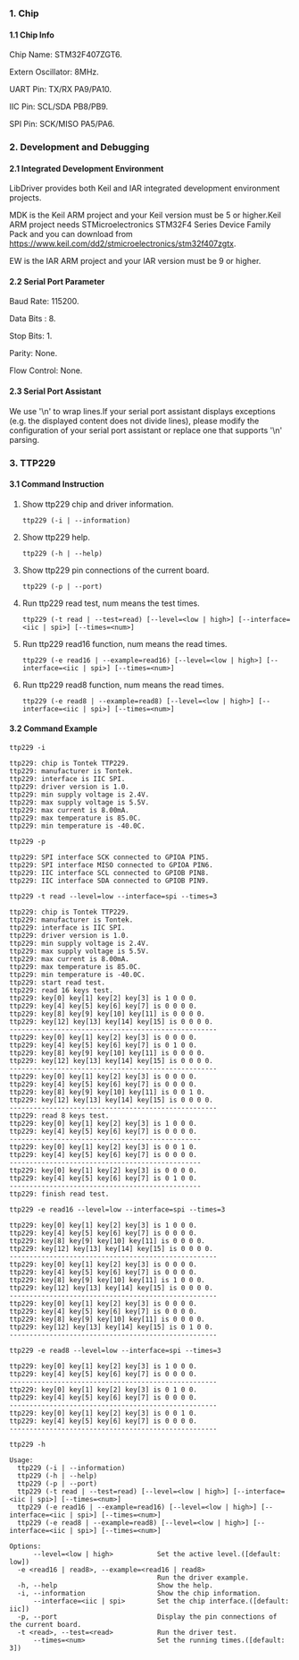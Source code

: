 ### 1. Chip

#### 1.1 Chip Info

Chip Name: STM32F407ZGT6.

Extern Oscillator: 8MHz.

UART Pin: TX/RX PA9/PA10.

IIC Pin: SCL/SDA PB8/PB9.

SPI Pin: SCK/MISO PA5/PA6.

### 2. Development and Debugging

#### 2.1 Integrated Development Environment

LibDriver provides both Keil and IAR integrated development environment projects.

MDK is the Keil ARM project and your Keil version must be 5 or higher.Keil ARM project needs STMicroelectronics STM32F4 Series Device Family Pack and you can download from https://www.keil.com/dd2/stmicroelectronics/stm32f407zgtx.

EW is the IAR ARM project and your IAR version must be 9 or higher.

#### 2.2 Serial Port Parameter

Baud Rate: 115200.

Data Bits : 8.

Stop Bits: 1.

Parity: None.

Flow Control: None.

#### 2.3 Serial Port Assistant

We use '\n' to wrap lines.If your serial port assistant displays exceptions (e.g. the displayed content does not divide lines), please modify the configuration of your serial port assistant or replace one that supports '\n' parsing.

### 3. TTP229

#### 3.1 Command Instruction

1. Show ttp229 chip and driver information.

   ```shell
   ttp229 (-i | --information)
   ```

2. Show ttp229 help.

   ```shell
   ttp229 (-h | --help)
   ```

3. Show ttp229 pin connections of the current board.

   ```shell
   ttp229 (-p | --port)
   ```

5. Run ttp229 read test, num means the test times. 

   ```shell
   ttp229 (-t read | --test=read) [--level=<low | high>] [--interface=<iic | spi>] [--times=<num>]
   ```

5. Run ttp229 read16 function, num means the read times. 

   ```shell
   ttp229 (-e read16 | --example=read16) [--level=<low | high>] [--interface=<iic | spi>] [--times=<num>]
   ```

7. Run ttp229 read8 function, num means the read times.

   ```shell
   ttp229 (-e read8 | --example=read8) [--level=<low | high>] [--interface=<iic | spi>] [--times=<num>]
   ```

#### 3.2 Command Example

```shell
ttp229 -i

ttp229: chip is Tontek TTP229.
ttp229: manufacturer is Tontek.
ttp229: interface is IIC SPI.
ttp229: driver version is 1.0.
ttp229: min supply voltage is 2.4V.
ttp229: max supply voltage is 5.5V.
ttp229: max current is 8.00mA.
ttp229: max temperature is 85.0C.
ttp229: min temperature is -40.0C.
```

```shell
ttp229 -p

ttp229: SPI interface SCK connected to GPIOA PIN5.
ttp229: SPI interface MISO connected to GPIOA PIN6.
ttp229: IIC interface SCL connected to GPIOB PIN8.
ttp229: IIC interface SDA connected to GPIOB PIN9.
```

```shell
ttp229 -t read --level=low --interface=spi --times=3

ttp229: chip is Tontek TTP229.
ttp229: manufacturer is Tontek.
ttp229: interface is IIC SPI.
ttp229: driver version is 1.0.
ttp229: min supply voltage is 2.4V.
ttp229: max supply voltage is 5.5V.
ttp229: max current is 8.00mA.
ttp229: max temperature is 85.0C.
ttp229: min temperature is -40.0C.
ttp229: start read test.
ttp229: read 16 keys test.
ttp229: key[0] key[1] key[2] key[3] is 1 0 0 0.
ttp229: key[4] key[5] key[6] key[7] is 0 0 0 0.
ttp229: key[8] key[9] key[10] key[11] is 0 0 0 0.
ttp229: key[12] key[13] key[14] key[15] is 0 0 0 0.
----------------------------------------------------
ttp229: key[0] key[1] key[2] key[3] is 0 0 0 0.
ttp229: key[4] key[5] key[6] key[7] is 0 1 0 0.
ttp229: key[8] key[9] key[10] key[11] is 0 0 0 0.
ttp229: key[12] key[13] key[14] key[15] is 0 0 0 0.
----------------------------------------------------
ttp229: key[0] key[1] key[2] key[3] is 0 0 0 0.
ttp229: key[4] key[5] key[6] key[7] is 0 0 0 0.
ttp229: key[8] key[9] key[10] key[11] is 0 0 1 0.
ttp229: key[12] key[13] key[14] key[15] is 0 0 0 0.
----------------------------------------------------
ttp229: read 8 keys test.
ttp229: key[0] key[1] key[2] key[3] is 1 0 0 0.
ttp229: key[4] key[5] key[6] key[7] is 0 0 0 0.
------------------------------------------------
ttp229: key[0] key[1] key[2] key[3] is 0 0 1 0.
ttp229: key[4] key[5] key[6] key[7] is 0 0 0 0.
------------------------------------------------
ttp229: key[0] key[1] key[2] key[3] is 0 0 0 0.
ttp229: key[4] key[5] key[6] key[7] is 0 1 0 0.
------------------------------------------------
ttp229: finish read test.
```

```shell
ttp229 -e read16 --level=low --interface=spi --times=3

ttp229: key[0] key[1] key[2] key[3] is 1 0 0 0.
ttp229: key[4] key[5] key[6] key[7] is 0 0 0 0.
ttp229: key[8] key[9] key[10] key[11] is 0 0 0 0.
ttp229: key[12] key[13] key[14] key[15] is 0 0 0 0.
----------------------------------------------------
ttp229: key[0] key[1] key[2] key[3] is 0 0 0 0.
ttp229: key[4] key[5] key[6] key[7] is 0 0 0 0.
ttp229: key[8] key[9] key[10] key[11] is 1 0 0 0.
ttp229: key[12] key[13] key[14] key[15] is 0 0 0 0.
----------------------------------------------------
ttp229: key[0] key[1] key[2] key[3] is 0 0 0 0.
ttp229: key[4] key[5] key[6] key[7] is 0 0 0 0.
ttp229: key[8] key[9] key[10] key[11] is 0 0 0 0.
ttp229: key[12] key[13] key[14] key[15] is 0 1 0 0.
----------------------------------------------------
```

```shell
ttp229 -e read8 --level=low --interface=spi --times=3

ttp229: key[0] key[1] key[2] key[3] is 1 0 0 0.
ttp229: key[4] key[5] key[6] key[7] is 0 0 0 0.
----------------------------------------------------
ttp229: key[0] key[1] key[2] key[3] is 0 1 0 0.
ttp229: key[4] key[5] key[6] key[7] is 0 0 0 0.
----------------------------------------------------
ttp229: key[0] key[1] key[2] key[3] is 0 0 1 0.
ttp229: key[4] key[5] key[6] key[7] is 0 0 0 0.
----------------------------------------------------
```

```shell
ttp229 -h

Usage:
  ttp229 (-i | --information)
  ttp229 (-h | --help)
  ttp229 (-p | --port)
  ttp229 (-t read | --test=read) [--level=<low | high>] [--interface=<iic | spi>] [--times=<num>]
  ttp229 (-e read16 | --example=read16) [--level=<low | high>] [--interface=<iic | spi>] [--times=<num>]
  ttp229 (-e read8 | --example=read8) [--level=<low | high>] [--interface=<iic | spi>] [--times=<num>]

Options:
      --level=<low | high>           Set the active level.([default: low])
  -e <read16 | read8>, --example=<read16 | read8>
                                     Run the driver example.
  -h, --help                         Show the help.
  -i, --information                  Show the chip information.
      --interface=<iic | spi>        Set the chip interface.([default: iic])
  -p, --port                         Display the pin connections of the current board.
  -t <read>, --test=<read>           Run the driver test.
      --times=<num>                  Set the running times.([default: 3])
```

